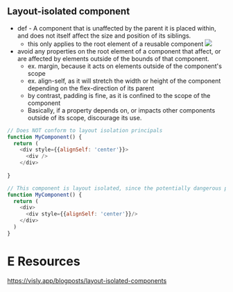 
## Layout-isolated component
- def - A component that is unaffected by the parent it is placed within, and does not itself affect the size and position of its siblings.
    - this only applies to the root element of a reusable component
![](/assets/images/2021-03-28-19-49-24.png)
- avoid any properties on the root element of a component that affect, or are affected by elements outside of the bounds of that component.
    - ex. margin, because it acts on elements outside of the component's scope
    - ex. align-self, as it will stretch the width or height of the component depending on the flex-direction of its parent
    - by contrast, padding is fine, as it is confined to the scope of the component
    - Basically, if a property depends on, or impacts other components outside of its scope, discourage its use.
```js
// Does NOT conform to layout isolation principals
function MyComponent() {
  return (
    <div style={{alignSelf: 'center'}}>
      <div />
    </div>
  
}

// This component is layout isolated, since the potentially dangerous property is not on the root element
function MyComponent() {
  return (
    <div>
      <div style={{alignSelf: 'center'}}/>
    </div>
  )
}
```

# E Resources
https://visly.app/blogposts/layout-isolated-components